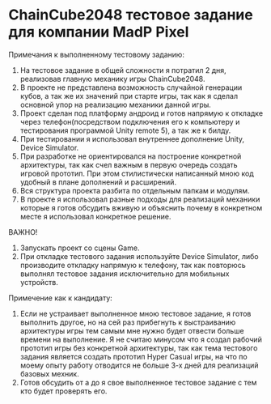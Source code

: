 # ChainCube2048 тестовое задание для компании MadP Pixel
Примечания к выполненному тестовому заданию:
1) На тестовое задание в общей сложности я потратил 2 дня, реализовав главную механику игры ChainCube2048.
2) В проекте не представлена возможность случайной генерации кубов, а так же их значений при старте игры, так как я сделал основной упор на реализацию механики данной игры.
3) Проект сделан под платформу андроид и готов напрямую к откладке через телефон(посредством подключения его к компьютеру и тестирования программой Unity remote 5), а так же к билду. 
4) При тестировании я использовал внутреннее дополнение Unity, Device Simulator.
5) При разработке не ориентировался на построение конкретной архитектуры, так как счел важным в первую очередь создать игровой прототип. При этом стилистически написанный мною код удобный в плане дополнений и расширений.
6) Вся структура проекта разбита по отдельным папкам и модулям.
7) В проекте я использовал разные подходы для реализаций механики которые я готов обсудить вживую и объяснить почему в конкретном месте я использовал конкретное решение.

ВАЖНО!
1) Запускать проект со сцены Game.
2) При откладке тестового задания используйте Device Simulator, либо производите откладку напрямую к телефону, так как повторюсь выполнял тестовое задания исключительно для мобильных устройств.

Примечение как к кандидату:
1) Если не устраивает выполненное мною тестовое задание, я готов выполнить другое, но на сей раз прибегнуть к выстраиванию архитектуры игры тем самым мне нужно будет отвести больше времени на выполнение. Я не считаю минусом что я создал рабочий прототип игры без конкретной архитектуры, так как тема тестового задания является создать прототип Hyper Casual игры, на что по моему опыту работу отводится не больше 3-х дней для реализаций базовых мехник.
2) Готов обсудить от а до я свое выполненное тестовое задание с тем кто будет проверять его.
